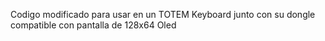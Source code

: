 Codigo modificado para usar en un TOTEM Keyboard junto con su dongle compatible con pantalla de 128x64 Oled 
